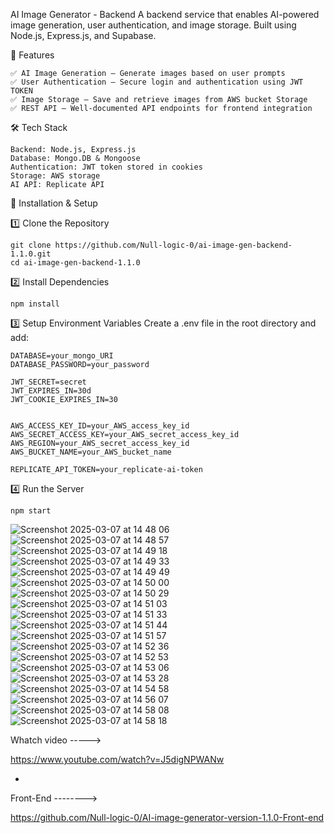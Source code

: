 AI Image Generator - Backend
A backend service that enables AI-powered image generation, user authentication, and image storage. Built using Node.js, Express.js, and Supabase.

📌 Features
    
    ✅ AI Image Generation – Generate images based on user prompts
    ✅ User Authentication – Secure login and authentication using JWT TOKEN
    ✅ Image Storage – Save and retrieve images from AWS bucket Storage
    ✅ REST API – Well-documented API endpoints for frontend integration

🛠 Tech Stack
    
    Backend: Node.js, Express.js
    Database: Mongo.DB & Mongoose
    Authentication: JWT token stored in cookies
    Storage: AWS storage
    AI API: Replicate API

🚀 Installation & Setup

1️⃣ Clone the Repository

    git clone https://github.com/Null-logic-0/ai-image-gen-backend-1.1.0.git
    cd ai-image-gen-backend-1.1.0

2️⃣ Install Dependencies

    npm install
3️⃣ Setup Environment Variables
Create a .env file in the root directory and add:

 
    DATABASE=your_mongo_URI
    DATABASE_PASSWORD=your_password
    
    JWT_SECRET=secret
    JWT_EXPIRES_IN=30d
    JWT_COOKIE_EXPIRES_IN=30
    
    
    AWS_ACCESS_KEY_ID=your_AWS_access_key_id
    AWS_SECRET_ACCESS_KEY=your_AWS_secret_access_key_id
    AWS_REGION=your_AWS_secret_access_key_id
    AWS_BUCKET_NAME=your_AWS_bucket_name
    
    REPLICATE_API_TOKEN=your_replicate-ai-token


4️⃣ Run the Server

    npm start



![Screenshot 2025-03-07 at 14 48 06](https://github.com/user-attachments/assets/3c05668e-cfbf-415e-a5c9-6aff19e5e0ce)
![Screenshot 2025-03-07 at 14 48 57](https://github.com/user-attachments/assets/84b8f889-3b2a-4b49-bc19-fe57a07439f7)
![Screenshot 2025-03-07 at 14 49 18](https://github.com/user-attachments/assets/e5f9aff9-5fdd-4cbb-99fd-74c5c69fad99)
![Screenshot 2025-03-07 at 14 49 33](https://github.com/user-attachments/assets/66b52d0d-fce2-43d1-90a9-9f655c5e63e5)
![Screenshot 2025-03-07 at 14 49 49](https://github.com/user-attachments/assets/31d0c7d2-1167-4561-b761-8dcaf79dfadc)
![Screenshot 2025-03-07 at 14 50 00](https://github.com/user-attachments/assets/3eb05b8a-2fcf-4106-a9f7-b16501d15326)
![Screenshot 2025-03-07 at 14 50 29](https://github.com/user-attachments/assets/e519aa7b-cfac-47f4-8ae3-298583727f7f)
![Screenshot 2025-03-07 at 14 51 03](https://github.com/user-attachments/assets/b45b89af-979d-43a1-8187-303e698986fc)
![Screenshot 2025-03-07 at 14 51 33](https://github.com/user-attachments/assets/dd94603c-5636-453f-b34f-5324c49851ac)
![Screenshot 2025-03-07 at 14 51 44](https://github.com/user-attachments/assets/437a7933-46c8-489f-bbb1-0b7c8510e4fd)
![Screenshot 2025-03-07 at 14 51 57](https://github.com/user-attachments/assets/0deab147-94b1-4e30-892a-200c47edf84d)
![Screenshot 2025-03-07 at 14 52 36](https://github.com/user-attachments/assets/6c668d6d-5b59-4147-93c3-4bea00ffb32c)
![Screenshot 2025-03-07 at 14 52 53](https://github.com/user-attachments/assets/38d2646f-7da1-40f7-af80-71356bb355d1)
![Screenshot 2025-03-07 at 14 53 06](https://github.com/user-attachments/assets/281a75bf-40af-406c-94e6-1f6ee996cc4b)
![Screenshot 2025-03-07 at 14 53 28](https://github.com/user-attachments/assets/18e06563-121e-4ec9-8fd7-94cb0d0ed292)
![Screenshot 2025-03-07 at 14 54 58](https://github.com/user-attachments/assets/e0471684-af95-455e-9644-a94b71b917ec)
![Screenshot 2025-03-07 at 14 56 07](https://github.com/user-attachments/assets/792e3fee-eba4-4b27-b39e-498f6c6cee7c)
![Screenshot 2025-03-07 at 14 58 08](https://github.com/user-attachments/assets/fc501070-41be-4352-ac0c-0f8f9308adf5)
![Screenshot 2025-03-07 at 14 58 18](https://github.com/user-attachments/assets/24ae95ee-3026-4560-892e-5bd7ae4edc8d)

Whatch video -----> 

https://www.youtube.com/watch?v=J5digNPWANw

*

Front-End -------->

https://github.com/Null-logic-0/AI-image-generator-version-1.1.0-Front-end
